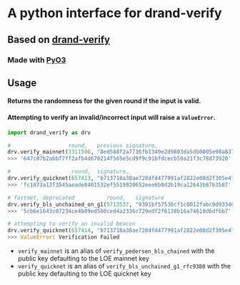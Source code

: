 # A python interface for drand-verify

## Based on [drand-verify](https://github.com/noislabs/drand-verify)
### Made with [PyO3](https://github.com/PyO3/pyo3)

## Usage

#### Returns the randomness for the given round if the input is valid.
#### Attempting to verify an invalid/incorrect input will raise a `ValueError`.

```py
import drand_verify as drv

#                  round,   previous signature,                                                                                                                                                                                 signature,                                                                                                                                                                                        public key (optional, defaults to League of Entropy mainnet key)
drv.verify_mainnet(3311596, "8ed588f2a7716fb1349e2d9803da5db0005e98a83783c353d4a08f183236a9ad91d70ddb01266f4b7c576983db464b430e65680b9e0098552758afd6c1e6afcb77e3f62fe1b93d42d1cb63abbb2205512fe12fbf74ea9c5ac3b8f5c1e283a1d8", "a696b9409ababce45749c3a4ec369074453dd4a79967734e1390d969c8ad8d98897d217b9121e92c8ddebbddda8d92f900e3bd6bf9deb166863b1a19390d743f82774001487594c5c09e581db7365f02b70a2c8cc41ce32446ef08e4890c4754")
>>> '647c07b2abbf7ff2afb4d670214f565e5cd9f9c91bfdcecb59a21f3c78d73920'

#                   round,  signature,                                                                                        public key (optional, defaults to League of Entropy quicknet key)
drv.verify_quicknet(657413, "b713718a38ae728dfd477991af2822e08d2f305e47718cef9f7848ce4050e7be41076862b98fad56e91a6b85b89cd97b")
>>> 'fc1873a13f3545aeade8401532ef5519920652eee6b0d2b19ca12643b87b3587'

# fastnet, deprecated          round,   signature                                                                                           public key
drv.verify_bls_unchained_on_g1(5713537, "9391bf57538cf1c0012fabc0d933408d21f785324bcbb4f9850503e5a31e268f6e523e1c1db91ab4bf950752474e1580", "a0b862a7527fee3a731bcb59280ab6abd62d5c0b6ea03dc4ddf6612fdfc9d01f01c31542541771903475eb1ec6615f8d0df0b8b6dce385811d6dcf8cbefb8759e5e616a3dfd054c928940766d9a5b9db91e3b697e5d70a975181e007f87fca5e")
>>> '5cb6e1643c07234ce4b89ed5b0ced4a2336c729edf2f6138b16a74618d6df6b7'

# attempting to verify an invalid beacon
drv.verify_quicknet(657414, "b713718a38ae728dfd477991af2822e08d2f305e47718cef9f7848ce4050e7be41076862b98fad56e91a6b85b89cd97b")
>>> ValueError: Verification Failed
```

- `verify_mainnet` is an alias of `verify_pedersen_bls_chained` with the public key defaulting to the LOE mainnet key
- `verify_quicknet` is an alias of `verify_bls_unchained_g1_rfc9380` with the public key defaulting to the LOE quicknet key